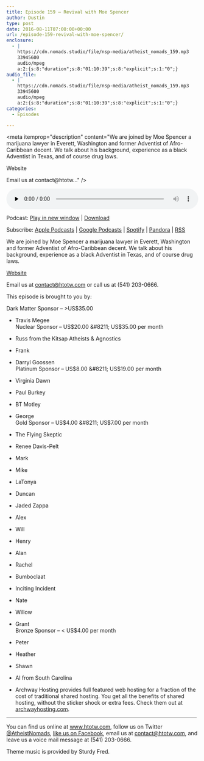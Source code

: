 ```yaml
---
title: Episode 159 – Revival with Moe Spencer
author: Dustin
type: post
date: 2016-08-11T07:00:00+00:00
url: /episode-159-revival-with-moe-spencer/
enclosure:
  - |
    https://cdn.nomads.studio/file/nsp-media/atheist_nomads_159.mp3
    33945600
    audio/mpeg
    a:2:{s:8:"duration";s:8:"01:10:39";s:8:"explicit";s:1:"0";}
audio_file:
  - |
    https://cdn.nomads.studio/file/nsp-media/atheist_nomads_159.mp3
    33945600
    audio/mpeg
    a:2:{s:8:"duration";s:8:"01:10:39";s:8:"explicit";s:1:"0";}
categories:
  - Episodes

---
```

<div itemscope itemtype="http://schema.org/AudioObject">
  <meta itemprop="name" content="Episode 159 &#8211; Revival with Moe Spencer" />
  
  <meta itemprop="uploadDate" content="2016-08-11T01:00:00-06:00" />
  
  <meta itemprop="encodingFormat" content="audio/mpeg" />
  
  <meta itemprop="duration" content="PT1H10M39S" />
  
  <meta itemprop="description" content="We are joined by Moe Spencer a marijuana lawyer in Everett, Washington and former Adventist of Afro-Caribbean decent. We talk about his background, experience as a black Adventist in Texas, and of course drug laws.

Website

Email us at contact@htotw..." />
  
  <meta itemprop="contentUrl" content="https://dts.podtrac.com/redirect.mp3/cdn.nomads.studio/file/nsp-media/atheist_nomads_159.mp3" />
  
  <meta itemprop="contentSize" content="32.4" />
  </p> 
  
  <div class="powerpress_player" id="powerpress_player_8418">
    <audio class="wp-audio-shortcode" id="audio-5072-162" preload="none" style="width: 100%;" controls="controls"><source type="audio/mpeg" src="https://dts.podtrac.com/redirect.mp3/cdn.nomads.studio/file/nsp-media/atheist_nomads_159.mp3?_=162" /><a href="https://dts.podtrac.com/redirect.mp3/cdn.nomads.studio/file/nsp-media/atheist_nomads_159.mp3">https://dts.podtrac.com/redirect.mp3/cdn.nomads.studio/file/nsp-media/atheist_nomads_159.mp3</a></audio>
  </div>
</div>

<p class="powerpress_links powerpress_links_mp3">
  Podcast: <a href="https://dts.podtrac.com/redirect.mp3/cdn.nomads.studio/file/nsp-media/atheist_nomads_159.mp3" class="powerpress_link_pinw" target="_blank" title="Play in new window" onclick="return powerpress_pinw('https://htotw.com/?powerpress_pinw=5072-podcast');" rel="nofollow">Play in new window</a> | <a href="https://dts.podtrac.com/redirect.mp3/cdn.nomads.studio/file/nsp-media/atheist_nomads_159.mp3" class="powerpress_link_d" title="Download" rel="nofollow" download="atheist_nomads_159.mp3">Download</a>
</p>

<p class="powerpress_links powerpress_subscribe_links">
  Subscribe: <a href="https://podcasts.apple.com/us/podcast/humanists-take-on-the-world/id530050098?mt=2&ls=1" class="powerpress_link_subscribe powerpress_link_subscribe_itunes" target="_blank" title="Subscribe on Apple Podcasts" rel="nofollow">Apple Podcasts</a> | <a href="https://www.google.com/podcasts?feed=aHR0cDovL2F0aGVpc3Rub21hZHMubGlic3luLmNvbS9yc3M%3D" class="powerpress_link_subscribe powerpress_link_subscribe_googleplay" target="_blank" title="Subscribe on Google Podcasts" rel="nofollow">Google Podcasts</a> | <a href="https://open.spotify.com/show/3LzK2xZGike6Tc1GEMtMbr?si=LieN9SNuTpq96smuaUsH8A" class="powerpress_link_subscribe powerpress_link_subscribe_spotify" target="_blank" title="Subscribe on Spotify" rel="nofollow">Spotify</a> | <a href="https://www.pandora.com/podcast/atheist-nomads/PC:10122?corr=62071012&part=ug" class="powerpress_link_subscribe powerpress_link_subscribe_pandora" target="_blank" title="Subscribe on Pandora" rel="nofollow">Pandora</a> | <a href="https://htotw.com/feed/podcast/" class="powerpress_link_subscribe powerpress_link_subscribe_rss" target="_blank" title="Subscribe via RSS" rel="nofollow">RSS</a>
</p>

We are joined by Moe Spencer a marijuana lawyer in Everett, Washington and former Adventist of Afro-Caribbean decent. We talk about his background, experience as a black Adventist in Texas, and of course drug laws.

<a href="http://www.spencerpalacelaw.com/" target="_blank" rel="noopener">Website</a>

Email us at contact@htotw.com or call us at (541) 203-0666.

This episode is brought to you by:

Dark Matter Sponsor &#8211; >US$35.00  
* Travis Megee  
Nuclear Sponsor &#8211; US$20.00 &#8211; US$35.00 per month  
* Russ from the Kitsap Atheists & Agnostics  
* Frank  
* Darryl Goossen  
Platinum Sponsor &#8211; US$8.00 &#8211; US$19.00 per month  
* Virginia Dawn  
* Paul Burkey  
* BT Motley  
* George  
Gold Sponsor &#8211; US$4.00 &#8211; US$7.00 per month  
* The Flying Skeptic  
* Renee Davis-Pelt  
* Mark  
* Mike  
* LaTonya  
* Duncan  
* Jaded Zappa  
* Alex  
* Will  
* Henry  
* Alan  
* Rachel  
* Bumboclaat  
* Inciting Incident  
* Nate  
* Willow  
* Grant  
Bronze Sponsor &#8211; < US$4.00 per month  
* Peter  
* Heather  
* Shawn  
* Al from South Carolina

* Archway Hosting provides full featured web hosting for a fraction of the cost of traditional shared hosting. You get all the benefits of shared hosting, without the sticker shock or extra fees. Check them out at <a href="http://archwayhosting.com/" target="_blank" rel="noopener">archwayhosting.com</a>.

<hr width="500" />

You can find us online at <a href="https://www.htotw.com/" target="_blank" rel="noopener">www.htotw.com</a>, follow us on Twitter <a href="https://twitter.com/AtheistNomads" target="_blank" rel="noopener">@AtheistNomads</a>, <a href="https://htotw.com/facebook" target="_blank" rel="noopener">like us on Facebook</a>, email us at <contact@htotw.com>, and leave us a voice mail message at (541) 203-0666.

Theme music is provided by Sturdy Fred.